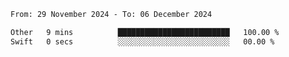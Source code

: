 
<!--START_SECTION:waka-->

```txt
From: 29 November 2024 - To: 06 December 2024

Other   9 mins          █████████████████████████   100.00 %
Swift   0 secs          ░░░░░░░░░░░░░░░░░░░░░░░░░   00.00 %
```

<!--END_SECTION:waka-->
